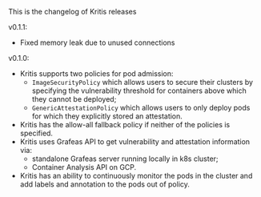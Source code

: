 This is the changelog of Kritis releases

v0.1.1:
  * Fixed memory leak due to unused connections

v0.1.0:
  * Kritis supports two policies for pod admission:
    * `ImageSecurityPolicy` which allows users to secure their clusters by specifying the vulnerability threshold for containers above which they cannot be deployed;
    * `GenericAttestationPolicy` which allows users to only deploy pods for
      which they explicitly stored an attestation.
  * Kritis has the allow-all fallback policy if neither of the policies is
    specified.
  * Kritis uses Grafeas API to get vulnerability and attestation information via:
    * standalone Grafeas server running locally in k8s cluster;
    * Container Analysis API on GCP.
  * Kritis has an ability to continuously monitor the pods in the cluster and add labels and annotation to the pods out of policy.

